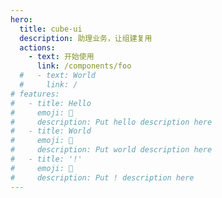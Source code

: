 ```yaml
---
hero:
  title: cube-ui
  description: 助理业务，让组建复用
  actions:
    - text: 开始使用
      link: /components/foo
  #   - text: World
  #     link: /
# features:
#   - title: Hello
#     emoji: 💎
#     description: Put hello description here
#   - title: World
#     emoji: 🌈
#     description: Put world description here
#   - title: '!'
#     emoji: 🚀
#     description: Put ! description here
---
```


<!-- umi-test -->
